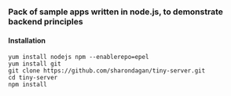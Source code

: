 
### Pack of sample apps written in node.js, to demonstrate backend principles


#### Installation 

```
yum install nodejs npm --enablerepo=epel
yum install git
git clone https://github.com/sharondagan/tiny-server.git
cd tiny-server
npm install
```
